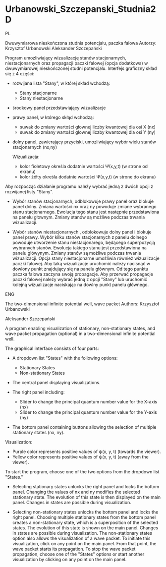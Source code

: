 # Urbanowski_Szczepanski_Studnia2D

PL

Dwuwymiarowa nieskończona studnia potencjału, paczka falowa
Autorzy:
Krzysztof Urbanowski
Aleksander Szczepański 

Program umożliwiający wizualizację stanów stacjonarnych, niestacjonarnych oraz propagacji paczki falowej (opcja dodatkowa) w dwuwymiarowej nieskończonej studni
potencjału.
Interfejs graficzny skład się z 4 części:
- rozwijana lista "Stany", w której skład wchodzą:
    - Stany stacjonarne
    - Stany niestacjonarne
- środkowy panel przedstawiający wizualizacje
- prawy panel, w którego skłąd wchodzą:
    - suwak do zmiany wartości głownej liczby kwantowej dla osi X (nx)
    - suwak do zmiany wartości głownej liczby kwantowej dla osi Y (ny)
- dolny panel, zawierający przyciski, umozliwiający wybór wielu stanów stacjonarnych (nx,ny)

  
  Wizualizacja:
  - kolor fioletowy określa dodatnie wartości Ѱ(x,y,t) (w strone od ekranu)
  - kolor żółty określa dodatnie wartości Ѱ(x,y,t) (w strone do ekranu)

Aby rozpocząć działanie programu należy wybrać jedną z dwóch opcji z rozwijanej listy "Stany".
*  Wybór stanów stacjonarnych, odblokowuje prawy panel oraz blokuje panel dolny. Zmiana wartości nx oraz ny powoduje zmiane wybranego stanu stacjonarnego. Ewolucja tego stanu jest następnie przedstawiona na panelu głownym.
   Zmiany stanów są możliwe podczas trwania wizualizacji.
   
*  Wybór stanów niestacjonarnych , odblokowuje dolny panel i blokuje panel prawy. Wybór kilku stanów stacjonarnych z panelu dolnego powoduje utworzenie stanu niestacjonarego, będącego superpozycją wybranych stanów.
   Ewolucja takiego stanu jest przedstawiona na panelu główynym. Zmiany stanów są możliwe podczas trwania wizualizacji.
   Opcja stany niestacjonarne umożliwia również wizualizacje paczki falowej. Aby taką wizualizacje uruchomić należy nacisnąć w dowlony punkt znajdujący się na panelu głównym.
   Od tego punktu paczka falowa zaczyna swoją propagacje. Aby przerwać propagacje paczki falowej należy wybrać jedną z opcji "Stany" lub uruchomić kolejną wizualizacje naciskając na dowlny punkt panelu głównego. 
  
ENG

The two-dimensional infinite potential well, wave packet
Authors:
Krzysztof Urbanowski

Aleksander Szczepański 

A program enabling visualization of stationary, non-stationary states, and wave packet propagation (optional) in a two-dimensional infinite potential well.

The graphical interface consists of four parts:

- A dropdown list "States" with the following options:
    - Stationary States
    - Non-stationary States
- The central panel displaying visualizations.

- The right panel including:
   - Slider to change the principal quantum number value for the X-axis (nx)
   - Slider to change the principal quantum number value for the Y-axis (ny)
- The bottom panel containing buttons allowing the selection of multiple stationary states (nx, ny).


Visualization:

- Purple color represents positive values of ψ(x, y, t) (towards the viewer).
- Yellow color represents positive values of ψ(x, y, t) (away from the viewer).

To start the program, choose one of the two options from the dropdown list "States."

* Selecting stationary states unlocks the right panel and locks the bottom panel. Changing the values of nx and ny modifies the selected stationary state. The evolution of this state is then displayed on the main panel. Changes in states are possible during visualization.

* Selecting non-stationary states unlocks the bottom panel and locks the right panel. Choosing multiple stationary states from the bottom panel creates a non-stationary state, which is a superposition of the selected states. The evolution of this state is shown on the main panel. Changes in states are possible during visualization. The non-stationary states option also allows the visualization of a wave packet. To initiate this visualization, click on any point on the main panel. From that point, the wave packet starts its propagation. To stop the wave packet propagation, choose one of the "States" options or start another visualization by clicking on any point on the main panel.







